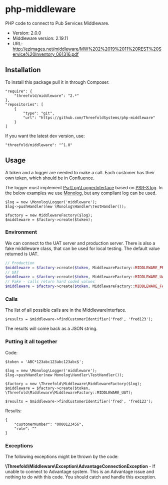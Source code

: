 # php-middleware



PHP code to connect to Pub Services Middleware.

* Version: 2.0.0
* Middleware version: 2.19.11
* URL: http://ezimages.net/middleware/MW%202%2019%2011%20REST%20Service%20Inventory_061316.pdf

## Installation

To install this package pull it in through Composer.

    "require": {
        "threefold/middleware": "2.*"
    },
    "repositories": [
        {
            "type": "git",
            "url": "https://github.com/ThreefoldSystems/php-middleware"
        }
    ]
    
If you want the latest dev version, use:

    "threefold/middleware": "^1.0"
    
## Usage

A token and a logger are needed to make a call. Each customer has their own token, which should be in Confluence.

The logger must implement [Psr\Log\LoggerInterface](https://packagist.org/packages/psr/log) based on 
[PSR-3 log](http://www.php-fig.org/psr/psr-3/). In the below examples we use 
[Monolog](https://github.com/Seldaek/monolog), but any compliant log
can be used.

    $log = new \Monolog\Logger('middleware');
    $log->pushHandler(new \Monolog\Handler\TestHandler());
    
    $factory = new MiddlewareFactory($log);
    $middleware = $factory->create($token);
    
### Environment

We can connect to the UAT server and production server. There is also a fake middleware class, that can be used for 
local testing. The default value returned is UAT.

```php
// Production
$middleware = $factory->create($token, MiddlewareFactory::MIDDLEWARE_PRODUCTION);
// UAT
$middleware = $factory->create($token, MiddlewareFactory::MIDDLEWARE_UAT);
// Fake - calls return hard coded values
$middleware = $factory->create($token, MiddlewareFactory::MIDDLEWARE_FAKE);
```
    
### Calls

The list of all possible calls are in the MiddlewareInterface.

    $results = $middleware->findCustomerIdentifier('fred', 'fred123'); 
    
The results will come back as a JSON string.
    
### Putting it all together

Code:

    $token = 'ABC*123abc123abc123abc$';
    
    $log = new \Monolog\Logger('middleware');
    $log->pushHandler(new Monolog\Handler\TestHandler());
    
    $factory = new \Threefold\Middleware\MiddlewareFactory($log);
    $middleware = $factory->create($token, \Threefold\Middleware\MiddlewareFactory::MIDDLEWARE_UAT);
 
    $results = $middleware->findCustomerIdentifier('fred', 'fred123');
    
    
Results:
    
    {
        "customerNumber": "0000123456",
        "role": ""
    }
    
### Exceptions

The following exceptions might be thrown by the code:

**\Threefold\Middleware\Exception\AdvantageConnectionException** - If unable to connect to Advantage system. This is
an Advantage issue and nothing to do with this code. You should catch and handle this exception. 